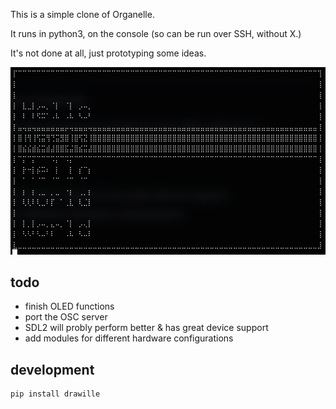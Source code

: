 This is a simple clone of Organelle.

It runs in python3, on the console (so can be run over SSH, without X.)

It's not done at all, just prototyping some ideas.

![screenshot](./screenshot.png)

## todo

- finish OLED functions
- port the OSC server
- SDL2 will probly perform better & has great device support
- add modules for different hardware configurations

## development

```
pip install drawille
```